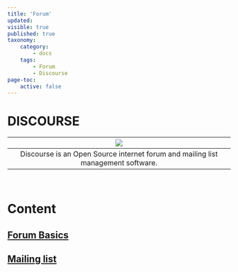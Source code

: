 ```yaml
---
title: 'Forum'
updated:
visible: true
published: true
taxonomy:
    category:
        - docs
    tags:
        - Forum
        - Discourse
page-toc:
    active: false
---
```


# **DISCOURSE**
|![](/start/icons/discourse.png)|
|:--:|
|Discourse is an Open Source internet forum and mailing list management software.|
<br>

# Content

## [Forum Basics](basics)
## [Mailing list](mailinglist)
